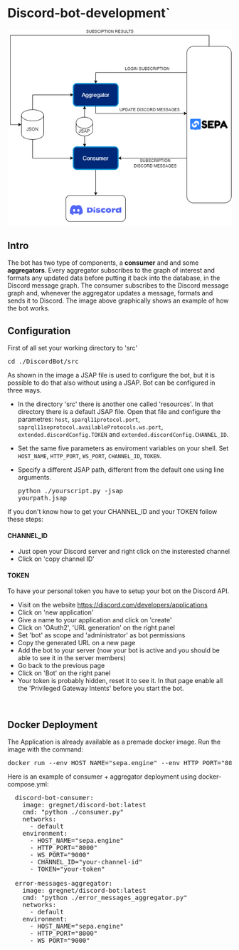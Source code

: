 # Discord-bot-development`
![Architecture](img/Architecture_example.png)
## Intro
The bot has two type of components, a **consumer** and and some **aggregators**. Every aggregator subscribes to the graph of interest and formats any updated data before putting it back into the database, in the Discord message graph. The consumer subscribes to the Discord message graph and, whenever the aggregator updates a message, formats and sends it to Discord. The image above graphically shows an example of how the bot works.
## Configuration
First of all set your working directory to 'src'

<pre>
cd ./DiscordBot/src
</pre>

As shown in the image a JSAP file is used to configure the bot, but it is possible to do that also without using a JSAP. 
Bot can be configured in three ways.

- In the directory 'src' there is another one called 'resources'. In that directory there is a default JSAP file.
Open that file and configure the parametres: `host`, `sparql11protocol.port`, `saprql11seprotocol.availableProtocols.ws.port`, `extended.discordConfig.TOKEN` and `extended.discordConfig.CHANNEL_ID`.

- Set the same five parameters as enviroment variables on your shell. Set `HOST_NAME`, `HTTP_PORT`, `WS_PORT`, `CHANNEL_ID`, `TOKEN`.

- Specify a different JSAP path, different from the default one using line arguments.   <pre>python ./yourscript.py -jsap yourpath.jsap</pre>

If you don't know how to get your CHANNEL_ID and your TOKEN follow these steps:
#### CHANNEL_ID
- Just open your Discord server and right click on the insterested channel
- Click on 'copy channel ID'
#### TOKEN
To have your personal token you have to setup your bot on the Discord API.
- Visit on the website https://discord.com/developers/applications
- Click on 'new application'
- Give a name to your application and click on 'create'
- Click on 'OAuth2', 'URL generation' on the right panel
- Set 'bot' as scope and 'administrator' as bot permissions
- Copy the generated URL on a new page
- Add the bot to your server (now your bot is active and you should be able to see it in the server members)
- Go back to the previous page
- Click on 'Bot' on the right panel
- Your token is probably hidden, reset it to see it.
In that page enable all the 'Privileged Gateway Intents' before you start the bot. 

<br>

## Docker Deployment
The Application is already available as a premade docker image.
Run the image with the command:
<pre>
docker run --env HOST_NAME="sepa.engine" --env HTTP_PORT="8000" WS_PORT="9000" --env CHANNEL_ID="your-channel-id" --env TOKEN="your-token" --name my-discord-bot -d gregnet/discord-bot:latest exec "python ./consumer.py"
</pre>
Here is an example of consumer + aggregator deployment using docker-compose.yml:
<pre>
  discord-bot-consumer:
    image: gregnet/discord-bot:latest
    cmd: "python ./consumer.py"
    networks:
      - default
    environment:
      - HOST_NAME="sepa.engine"
      - HTTP_PORT="8000"
      - WS_PORT="9000"
      - CHANNEL_ID="your-channel-id"
      - TOKEN="your-token"

  error-messages-aggregator:
    image: gregnet/discord-bot:latest
    cmd: "python ./error_messages_aggregator.py"
    networks:
      - default
    environment:
      - HOST_NAME="sepa.engine"
      - HTTP_PORT="8000"
      - WS_PORT="9000"  
</pre>

